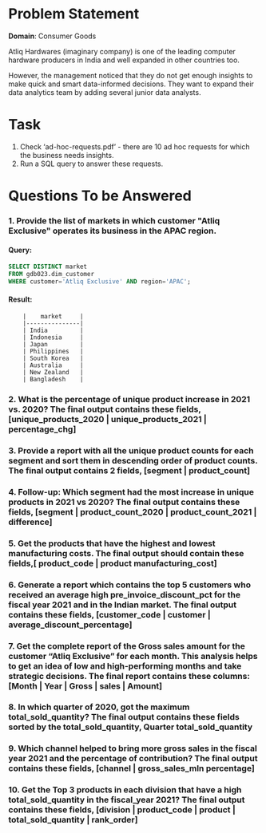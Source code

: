# Problem Statement

**Domain**:  Consumer Goods

Atliq Hardwares (imaginary company) is one of the leading computer hardware producers in India and well expanded in other countries too.

However, the management noticed that they do not get enough insights to make quick and smart data-informed decisions. They want to expand their data analytics team by adding several junior data analysts.

# Task

1.    Check ‘ad-hoc-requests.pdf’ - there are 10 ad hoc requests for which the business needs insights.
2.    Run a SQL query to answer these requests. 

# Questions To be Answered

### 1. Provide the list of markets in which customer "Atliq Exclusive" operates its business in the APAC region.

#### **Query:**
````sql
SELECT DISTINCT market
FROM gdb023.dim_customer
WHERE customer='Atliq Exclusive' AND region='APAC';
````

#### **Result:** 
        |    market     |
        |---------------|
        | India         |
        | Indonesia     |
        | Japan         |
        | Philippines   |
        | South Korea   |
        | Australia     |
        | New Zealand   |
        | Bangladesh    |
    

### 2. What is the percentage of unique product increase in 2021 vs. 2020? The final output contains these fields, [unique_products_2020 | unique_products_2021 | percentage_chg]


### 3. Provide a report with all the unique product counts for each segment and sort them in descending order of product counts. The final output contains 2 fields, [segment | product_count]


### 4. Follow-up: Which segment had the most increase in unique products in 2021 vs 2020? The final output contains these fields, [segment | product_count_2020 | product_count_2021 | difference]


### 5. Get the products that have the highest and lowest manufacturing costs. The final output should contain these fields,[ product_code | product manufacturing_cost]

### 6. Generate a report which contains the top 5 customers who received an average high pre_invoice_discount_pct for the fiscal year 2021 and in the Indian market. The final output contains these fields, [customer_code | customer | average_discount_percentage]


### 7. Get the complete report of the Gross sales amount for the customer “Atliq Exclusive” for each month. This analysis helps to get an idea of low and high-performing months and take strategic decisions. The final report contains these columns: [Month | Year | Gross | sales | Amount]


### 8. In which quarter of 2020, got the maximum total_sold_quantity? The final output contains these fields sorted by the total_sold_quantity, Quarter total_sold_quantity


### 9. Which channel helped to bring more gross sales in the fiscal year 2021 and the percentage of contribution? The final output contains these fields, [channel  | gross_sales_mln percentage]


### 10. Get the Top 3 products in each division that have a high total_sold_quantity in the fiscal_year 2021? The final output contains these fields, [division | product_code | product | total_sold_quantity | rank_order]

